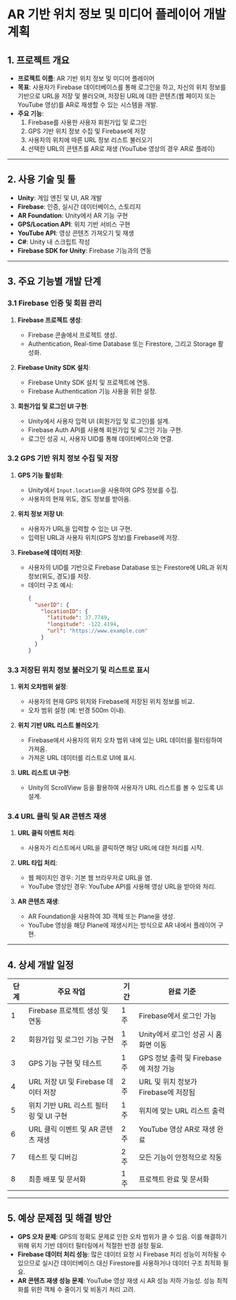 # AR 기반 위치 정보 및 미디어 플레이어 개발 계획

## 1. 프로젝트 개요
- **프로젝트 이름**: AR 기반 위치 정보 및 미디어 플레이어
- **목표**: 사용자가 Firebase 데이터베이스를 통해 로그인을 하고, 자신의 위치 정보를 기반으로 URL을 저장 및 불러오며, 저장된 URL에 대한 콘텐츠(웹 페이지 또는 YouTube 영상)를 AR로 재생할 수 있는 시스템을 개발.
- **주요 기능**:
  1. Firebase를 사용한 사용자 회원가입 및 로그인
  2. GPS 기반 위치 정보 수집 및 Firebase에 저장
  3. 사용자의 위치에 따른 URL 정보 리스트 불러오기
  4. 선택한 URL의 콘텐츠를 AR로 재생 (YouTube 영상의 경우 AR로 플레이)

---

## 2. 사용 기술 및 툴
- **Unity**: 게임 엔진 및 UI, AR 개발
- **Firebase**: 인증, 실시간 데이터베이스, 스토리지
- **AR Foundation**: Unity에서 AR 기능 구현
- **GPS/Location API**: 위치 기반 서비스 구현
- **YouTube API**: 영상 콘텐츠 가져오기 및 재생
- **C#**: Unity 내 스크립트 작성
- **Firebase SDK for Unity**: Firebase 기능과의 연동

---

## 3. 주요 기능별 개발 단계

### 3.1 Firebase 인증 및 회원 관리
1. **Firebase 프로젝트 생성**:
   - Firebase 콘솔에서 프로젝트 생성.
   - Authentication, Real-time Database 또는 Firestore, 그리고 Storage 활성화.

2. **Firebase Unity SDK 설치**:
   - Firebase Unity SDK 설치 및 프로젝트에 연동.
   - Firebase Authentication 기능 사용을 위한 설정.

3. **회원가입 및 로그인 UI 구현**:
   - Unity에서 사용자 입력 UI (회원가입 및 로그인)를 설계.
   - Firebase Auth API를 사용해 회원가입 및 로그인 기능 구현.
   - 로그인 성공 시, 사용자 UID를 통해 데이터베이스와 연결.

### 3.2 GPS 기반 위치 정보 수집 및 저장
1. **GPS 기능 활성화**:
   - Unity에서 `Input.location`을 사용하여 GPS 정보를 수집.
   - 사용자의 현재 위도, 경도 정보를 받아옴.
   
2. **위치 정보 저장 UI**:
   - 사용자가 URL을 입력할 수 있는 UI 구현.
   - 입력된 URL과 사용자 위치(GPS 정보)를 Firebase에 저장.
   
3. **Firebase에 데이터 저장**:
   - 사용자의 UID를 기반으로 Firebase Database 또는 Firestore에 URL과 위치 정보(위도, 경도)를 저장.
   - 데이터 구조 예시:
     ```json
     {
       "userID": {
         "locationID": {
           "latitude": 37.7749,
           "longitude": -122.4194,
           "url": "https://www.example.com"
         }
       }
     }
     ```

### 3.3 저장된 위치 정보 불러오기 및 리스트로 표시
1. **위치 오차범위 설정**:
   - 사용자의 현재 GPS 위치와 Firebase에 저장된 위치 정보를 비교.
   - 오차 범위 설정 (예: 반경 500m 이내).

2. **위치 기반 URL 리스트 불러오기**:
   - Firebase에서 사용자의 위치 오차 범위 내에 있는 URL 데이터를 필터링하여 가져옴.
   - 가져온 URL 데이터를 리스트로 UI에 표시.

3. **URL 리스트 UI 구현**:
   - Unity의 ScrollView 등을 활용하여 사용자가 URL 리스트를 볼 수 있도록 UI 설계.

### 3.4 URL 클릭 및 AR 콘텐츠 재생
1. **URL 클릭 이벤트 처리**:
   - 사용자가 리스트에서 URL을 클릭하면 해당 URL에 대한 처리를 시작.
   
2. **URL 타입 처리**:
   - 웹 페이지인 경우: 기본 웹 브라우저로 URL을 염.
   - YouTube 영상인 경우: YouTube API를 사용해 영상 URL을 받아와 처리.
   
3. **AR 콘텐츠 재생**:
   - AR Foundation을 사용하여 3D 객체 또는 Plane을 생성.
   - YouTube 영상을 해당 Plane에 재생시키는 방식으로 AR 내에서 플레이어 구현.

---

## 4. 상세 개발 일정

| 단계 | 주요 작업 | 기간 | 완료 기준 |
| ---- | -------- | ---- | --------- |
| 1 | Firebase 프로젝트 생성 및 연동 | 1주 | Firebase에서 로그인 가능 |
| 2 | 회원가입 및 로그인 기능 구현 | 1주 | Unity에서 로그인 성공 시 홈 화면 이동 |
| 3 | GPS 기능 구현 및 테스트 | 1주 | GPS 정보 출력 및 Firebase에 저장 가능 |
| 4 | URL 저장 UI 및 Firebase 데이터 저장 | 2주 | URL 및 위치 정보가 Firebase에 저장됨 |
| 5 | 위치 기반 URL 리스트 필터링 및 UI 구현 | 1주 | 위치에 맞는 URL 리스트 출력 |
| 6 | URL 클릭 이벤트 및 AR 콘텐츠 재생 | 2주 | YouTube 영상 AR로 재생 완료 |
| 7 | 테스트 및 디버깅 | 2주 | 모든 기능이 안정적으로 작동 |
| 8 | 최종 배포 및 문서화 | 1주 | 프로젝트 완료 및 문서화 |

---

## 5. 예상 문제점 및 해결 방안
- **GPS 오차 문제**: GPS의 정확도 문제로 인한 오차 범위가 클 수 있음. 이를 해결하기 위해 위치 기반 데이터 필터링에서 적절한 반경 설정 필요.
- **Firebase 데이터 처리 성능**: 많은 데이터 요청 시 Firebase 처리 성능이 저하될 수 있으므로 실시간 데이터베이스 대신 Firestore를 사용하거나 데이터 구조 최적화 필요.
- **AR 콘텐츠 재생 성능 문제**: YouTube 영상 재생 시 AR 성능 저하 가능성. 성능 최적화를 위한 객체 수 줄이기 및 비동기 처리 고려.

